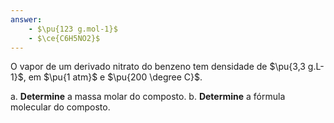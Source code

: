 ```yaml
---
answer:
    - $\pu{123 g.mol-1}$
    - $\ce{C6H5NO2}$
---
```


O vapor de um derivado nitrato do benzeno tem densidade de $\pu{3,3 g.L-1}$, em $\pu{1 atm}$ e $\pu{200 \degree C}$.

a. **Determine** a massa molar do composto.
b. **Determine** a fórmula molecular do composto.
